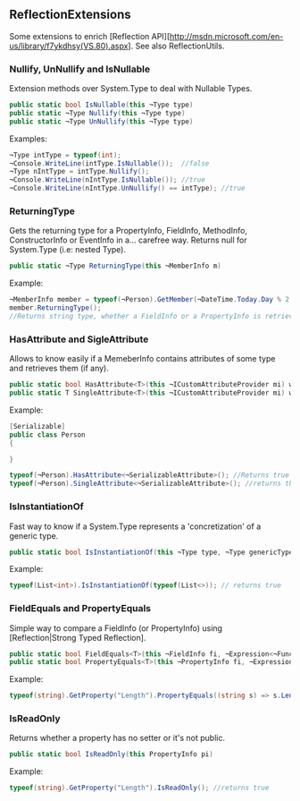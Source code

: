 ReflectionExtensions
--------------------

Some extensions to enrich [Reflection API][http://msdn.microsoft.com/en-us/library/f7ykdhsy(VS.80).aspx]. 
See also ReflectionUtils.

### Nullify, UnNullify and IsNullable

Extension methods over System.Type to deal with Nullable Types.

```c#
public static bool IsNullable(this ¬Type type)
public static ¬Type Nullify(this ¬Type type)
public static ¬Type UnNullify(this ¬Type type)
```

Examples:

```c#
¬Type intType = typeof(int);
¬Console.WriteLine(intType.IsNullable());  //false
¬Type nIntType = intType.Nullify();
¬Console.WriteLine(nIntType.IsNullable()); //true
¬Console.WriteLine(nIntType.UnNullify() == intType); //true
```

### ReturningType

Gets the returning type for a PropertyInfo, FieldInfo, MethodInfo,
ConstructorInfo or EventInfo in a... carefree way. Returns null for
System.Type (i.e: nested Type).

```c#
public static ¬Type ReturningType(this ¬MemberInfo m)
```

Example:

```c#
¬MemberInfo member = typeof(¬Person).GetMember(¬DateTime.Today.Day % 2 == 0 ? "_name" : "Name");
member.ReturningType();
//Returns string type, whether a FieldInfo or a PropertyInfo is retrieved.
```

### HasAttribute and SigleAttribute

Allows to know easily if a MemeberInfo contains attributes of some type
and retrieves them (if any).

```c#
public static bool HasAttribute<T>(this ¬ICustomAttributeProvider mi) where T : ¬Attribute
public static T SingleAttribute<T>(this ¬ICustomAttributeProvider mi) where T : ¬Attribute
```


Example:

```c#
[Serializable]
public class Person
{

}

typeof(¬Person).HasAttribute<¬SerializableAttribute>(); //Returns true
typeof(¬Person).SingleAttribute<¬SerializableAttribute>(); //returns the SerializableAttribute
```

### IsInstantiationOf

Fast way to know if a System.Type represents a 'concretization' of a
generic type.

```c#
public static bool IsInstantiationOf(this ¬Type type, ¬Type genericType)
```

Example:

```c#
typeof(List<int>).IsInstantiationOf(typeof(List<>)); // returns true 
```

### FieldEquals and PropertyEquals

Simple way to compare a FieldInfo (or PropertyInfo) using
[Reflection|Strong Typed Reflection].

```c#
public static bool FieldEquals<T>(this ¬FieldInfo fi, ¬Expression<¬Func<T, object>> lambdaToFiel)
public static bool PropertyEquals<T>(this ¬PropertyInfo fi, ¬Expression<¬Func<T, object>> lambdaToProperty)
```

Example:

```c#
typeof(string).GetProperty("Length").PropertyEquals((string s) => s.Length); //returns true
```

### IsReadOnly

Returns whether a property has no setter or it's not public.

```c#
public static bool IsReadOnly(this PropertyInfo pi)
```

Example:

```c#
typeof(string).GetProperty("Length").IsReadOnly(); //returns true
```

